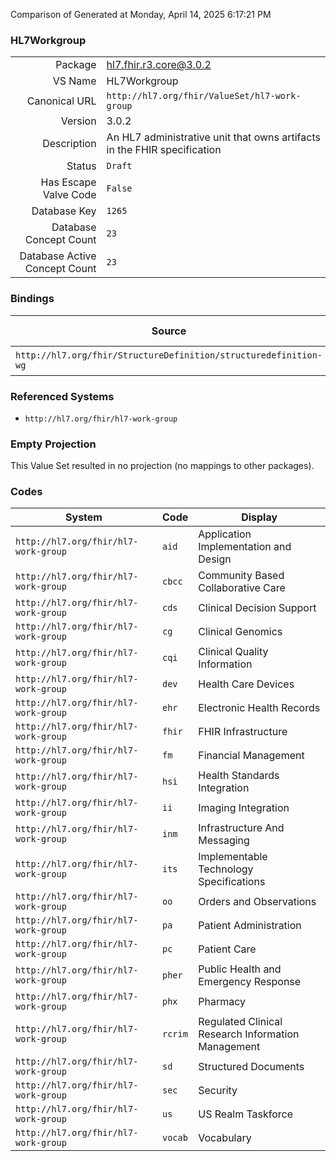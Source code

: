 Comparison of 
Generated at Monday, April 14, 2025 6:17:21 PM

### HL7Workgroup

|      |     |
| ---: | --- |
| Package | hl7.fhir.r3.core@3.0.2 |
| VS Name | HL7Workgroup |
| Canonical URL | `http://hl7.org/fhir/ValueSet/hl7-work-group` |
| Version | 3.0.2 |
| Description | An HL7 administrative unit that owns artifacts in the FHIR specification |
| Status | `Draft` |
| Has Escape Valve Code | `False` |
| Database Key | `1265` |
| Database Concept Count | `23` |
| Database Active Concept Count | `23` |
### Bindings

| Source | Element | Binding | Strength | Element Short |
| ------ | ------- | ------- | -------- | ------------- |
| `http://hl7.org/fhir/StructureDefinition/structuredefinition-wg` | `Extension.valueCode` | `http://hl7.org/fhir/ValueSet/hl7-work-group` | `Required` | Value of extension |

### Referenced Systems

* `http://hl7.org/fhir/hl7-work-group`
### Empty Projection

This Value Set resulted in no projection (no mappings to other packages).

### Codes

| System | Code | Display |
| ------ | ---- | ------- |
| `http://hl7.org/fhir/hl7-work-group` | `aid` | Application Implementation and Design |
| `http://hl7.org/fhir/hl7-work-group` | `cbcc` | Community Based Collaborative Care |
| `http://hl7.org/fhir/hl7-work-group` | `cds` | Clinical Decision Support |
| `http://hl7.org/fhir/hl7-work-group` | `cg` | Clinical Genomics |
| `http://hl7.org/fhir/hl7-work-group` | `cqi` | Clinical Quality Information |
| `http://hl7.org/fhir/hl7-work-group` | `dev` | Health Care Devices |
| `http://hl7.org/fhir/hl7-work-group` | `ehr` | Electronic Health Records |
| `http://hl7.org/fhir/hl7-work-group` | `fhir` | FHIR Infrastructure |
| `http://hl7.org/fhir/hl7-work-group` | `fm` | Financial Management |
| `http://hl7.org/fhir/hl7-work-group` | `hsi` | Health Standards Integration |
| `http://hl7.org/fhir/hl7-work-group` | `ii` | Imaging Integration |
| `http://hl7.org/fhir/hl7-work-group` | `inm` | Infrastructure And Messaging |
| `http://hl7.org/fhir/hl7-work-group` | `its` | Implementable Technology Specifications |
| `http://hl7.org/fhir/hl7-work-group` | `oo` | Orders and Observations |
| `http://hl7.org/fhir/hl7-work-group` | `pa` | Patient Administration |
| `http://hl7.org/fhir/hl7-work-group` | `pc` | Patient Care |
| `http://hl7.org/fhir/hl7-work-group` | `pher` | Public Health and Emergency Response |
| `http://hl7.org/fhir/hl7-work-group` | `phx` | Pharmacy |
| `http://hl7.org/fhir/hl7-work-group` | `rcrim` | Regulated Clinical Research Information Management |
| `http://hl7.org/fhir/hl7-work-group` | `sd` | Structured Documents |
| `http://hl7.org/fhir/hl7-work-group` | `sec` | Security |
| `http://hl7.org/fhir/hl7-work-group` | `us` | US Realm Taskforce |
| `http://hl7.org/fhir/hl7-work-group` | `vocab` | Vocabulary |
